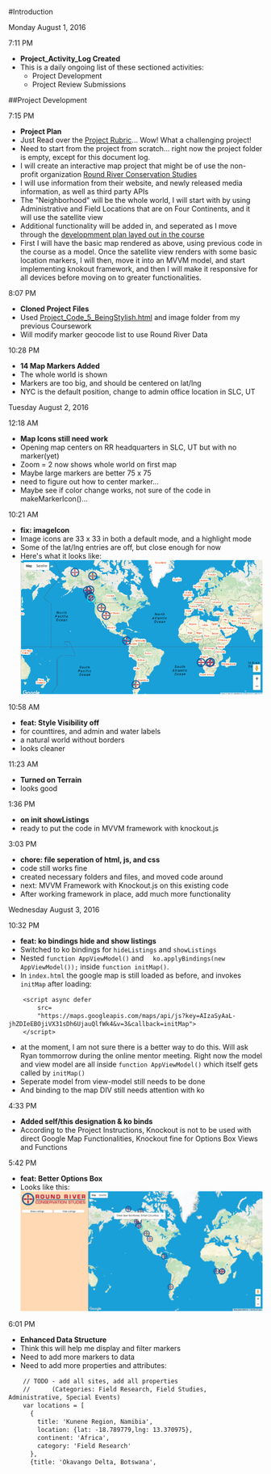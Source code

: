 #Introduction

Monday August 1, 2016

7:11 PM
- **Project_Activity_Log Created**
- This is a daily ongoing list of these sectioned activities:
  - Project Development
  - Project Review Submissions

##Project Development

7:15 PM

- **Project Plan**
- Just Read over the [Project Rubric](https://review.udacity.com/#!/rubrics/17/view)... Wow!  What a challenging project!
- Need to start from the project from scratch... right now the project folder is empty, except for this document log.
- I will create an interactive map project that might be of use the non-profit organization [Round River Conservation Studies](http://www.roundriver.org/)
- I will use information from their website, and newly released media information, as well as third party APIs
- The "Neighborhood" will be the whole world, I will start with by using Administrative and Field Locations that are on Four Continents, and it will use the satellite view
- Additional functionality will be added in, and seperated as I move through the [developmment plan layed out in the course](https://classroom.udacity.com/nanodegrees/nd001/parts/00113454014/modules/271165859175462/lessons/2711658591239847/concepts/26906985370923)
- First I will have the basic map rendered as above, using previous code in the course as a model.  Once the satellite view renders with some basic location markers, I will then, move it into an MVVM model, and start implementing knokout framework, and then I will make it responsive for all devices before moving on to greater functionalities.

8:07 PM
- **Cloned Project Files**
- Used [Project_Code_5_BeingStylish.html](ers/geo/version-control/P7-Neighborhood-Map/CourseWork/ud864-master-student/Project_Code_5_BeingStylish.html) and image folder from my previous Coursework
- Will modify marker geocode list to use Round River Data

10:28 PM
- **14 Map Markers Added**
- The whole world is shown
- Markers are too big, and should be centered on lat/lng
- NYC is the default position, change to admin office location in SLC, UT

Tuesday August 2, 2016

12:18 AM
- **Map Icons still need work**
- Opening map centers on RR headquarters in SLC, UT but with no marker(yet)
- Zoom = 2 now shows whole world on first map
- Maybe large markers are better 75 x 75
- need to figure out how to center marker...
- Maybe see if color change works, not sure of the code in makeMarkerIcon()...

10:21 AM
- **fix: imageIcon**
- Image icons are 33 x 33 in both a default mode, and a highlight mode
- Some of the lat/lng entries are off, but close enough for now
- Here's what it looks like: ![Screenshot of Map Markers](https://github.com/Geosynchronous/P7-Neighborhood-Map/blob/master/DocImages/Screen%20Shot%202016-08-02%20at%209.44.47%20AM.png)

10:58 AM
- **feat: Style Visibility off**
- for counttires, and admin and water labels
- a natural world without borders
- looks cleaner

11:23 AM
- **Turned on Terrain**
- looks good

1:36 PM
- **on init showListings**
- ready to put the code in MVVM framework with knockout.js

3:03 PM
- **chore: file seperation of html, js, and css**
- code still works fine
- created necessary folders and files, and moved code around
- next: MVVM Framework with Knockout.js on this existing code
- After working framework in place, add much more functionality

Wednesday August 3, 2016

10:32 PM
- **feat: ko bindings hide and show listings**
- Switched to ko bindings for `hideListings` and `showListings`
- Nested `function AppViewModel()` and `  ko.applyBindings(new AppViewModel());` inside `function initMap()`.
- In `index.html` the google map is still loaded as before, and invokes `initMap` after loading:

```
    <script async defer
        src=
        "https://maps.googleapis.com/maps/api/js?key=AIzaSyAaL-jhZDIeEBOjiVX31sDh6UjauQlfWk4&v=3&callback=initMap">
    </script>
```
- at the moment, I am not sure there is a better way to do this.  Will ask Ryan tommorrow during the online mentor meeting. Right now the model and view model are all inside `function AppViewModel()` which itself gets called by `initMap()`
- Seperate model from view-model still needs to be done
- And binding to the map DIV still needs attention with ko

4:33 PM
- **Added self/this designation & ko binds**
- According to the Project Instructions, Knockout is not to be used with direct Google Map Functionalities, Knockout fine for Options Box Views and Functions

5:42 PM
- **feat: Better Options Box**
- Looks like this: ![Screenshot](https://github.com/Geosynchronous/P7-Neighborhood-Map/blob/master/DocImages/Screen%20Shot%202016-08-03%20at%205.35.35%20PM.png)
 
6:01 PM
- **Enhanced Data Structure**
- Think this will help me display and filter markers
- Need to add more markers to data
- Need to add more properties and attributes:

```
    // TODO - add all sites, add all properties
    //      (Categories: Field Research, Field Studies, Administrative, Special Events)
    var locations = [
      {
        title: 'Kunene Region, Namibia',
        location: {lat: -18.789779,lng: 13.370975},
        continent: 'Africa',
        category: 'Field Research'
      },
      {title: 'Okavango Delta, Botswana',
```





